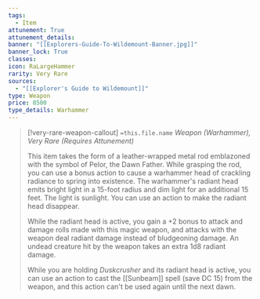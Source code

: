 ```yaml
---
tags:
  - Item
attunement: True
attunement_details: 
banner: "[[Explorers-Guide-To-Wildemount-Banner.jpg]]"
banner_lock: True
classes:
icon: RaLargeHammer
rarity: Very Rare
sources:
  - "[[Explorer's Guide to Wildemount]]"
type: Weapon
price: 8500
type_details: Warhammer
---
```

>[!very-rare-weapon-callout] `=this.file.name`
>*Weapon (Warhammer), Very Rare (Requires Attunement)*
>
>This item takes the form of a leather-wrapped metal rod emblazoned with the symbol of Pelor, the Dawn Father. While grasping the rod, you can use a bonus action to cause a warhammer head of crackling radiance to spring into existence. The warhammer's radiant head emits bright light in a 15-foot radius and dim light for an additional 15 feet. The light is sunlight. You can use an action to make the radiant head disappear.
>
>While the radiant head is active, you gain a +2 bonus to attack and damage rolls made with this magic weapon, and attacks with the weapon deal radiant damage instead of bludgeoning damage. An undead creature hit by the weapon takes an extra 1d8 radiant damage.
>
>While you are holding *Duskcrusher* and its radiant head is active, you can use an action to cast the [[Sunbeam]] spell (save DC 15) from the weapon, and this action can't be used again until the next dawn.
>
>
